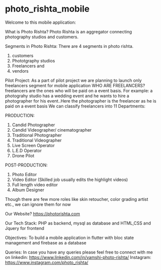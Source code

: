 # photo_rishta_mobile

Welcome to this mobile application:

What is Photo Rishta?
Photo Rishta is an aggregator connecting photography studios and customers.

Segments in Photo Rishta:
There are 4 segments in photo rishta.

1. customers
2. Phototgraphy studios
3. Freelancers and
4. vendors

Pilot Project:
As a part of pilot project we are planning to launch only freelancers segment for mobile application
WHO ARE FREELANCERS?
freelancers are the ones who will be paid on a event basis. For example: a photograhy studio has a wedding event and he wants to hire a photographer for his event..Here the photographer is the freelancer as he is paid on a event basis
We can classify freelancers into 11 Departments:

PRODUCTION:

1. Candid Photographer
2. Candid Videographer/ cinematographer
3. Traditional Photographer
4. Traditional Videographer
5. Live Screen Operator
6. L.E.D Operator
7. Drone Pilot

POST-PRODUCTION:

1. Photo Editor
2. Video Editor (Skilled job usually edits the highlight videos)
3. Full length video editor
4. Album Designer

Though there are few more roles like skin retoucher, color grading artist etc., we can ignore them for now

Our Website?
https://photorishta.com

Our Tech Stack:
PHP as backend, mysql as database and HTML,CSS and Jquery for frontend

Objectives:
To build a mobile application in flutter with bloc state management and firebase as a database

Queries:
In case you have any queries please feel free to connect with me on
linkedin: https://www.linkedin.com/in/vamshi-photo-rishta/
Instagram: https://www.instagram.com/photo_rishta/
